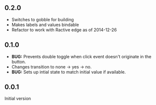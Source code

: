 ## 0.2.0

* Switches to gobble for building
* Makes labels and values bindable
* Refactor to work with Ractive edge as of 2014-12-26

## 0.1.0

* __BUG:__ Prevents double toggle when click event doesn't originate in the button.
* Changes transition to none -> yes -> no.
* __BUG:__ Sets up intial state to match initial value if available.

## 0.0.1

Initial version

